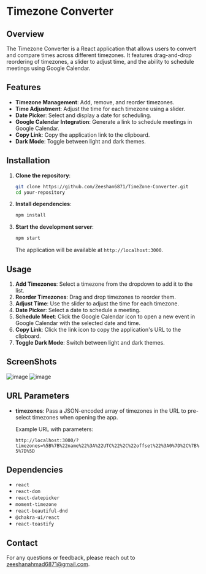 # Timezone Converter

## Overview

The Timezone Converter is a React application that allows users to convert and compare times across different timezones. It features drag-and-drop reordering of timezones, a slider to adjust time, and the ability to schedule meetings using Google Calendar.

## Features

- **Timezone Management**: Add, remove, and reorder timezones.
- **Time Adjustment**: Adjust the time for each timezone using a slider.
- **Date Picker**: Select and display a date for scheduling.
- **Google Calendar Integration**: Generate a link to schedule meetings in Google Calendar.
- **Copy Link**: Copy the application link to the clipboard.
- **Dark Mode**: Toggle between light and dark themes.

## Installation

1. **Clone the repository**:
   ```bash
   git clone https://github.com/Zeeshan6871/TimeZone-Converter.git
   cd your-repository
   ```

2. **Install dependencies**:
   ```bash
   npm install
   ```

3. **Start the development server**:
   ```bash
   npm start
   ```

   The application will be available at `http://localhost:3000`.

## Usage

1. **Add Timezones**: Select a timezone from the dropdown to add it to the list.
2. **Reorder Timezones**: Drag and drop timezones to reorder them.
3. **Adjust Time**: Use the slider to adjust the time for each timezone.
4. **Date Picker**: Select a date to schedule a meeting.
5. **Schedule Meet**: Click the Google Calendar icon to open a new event in Google Calendar with the selected date and time.
6. **Copy Link**: Click the link icon to copy the application's URL to the clipboard.
7. **Toggle Dark Mode**: Switch between light and dark themes.

## ScreenShots

![image](https://github.com/user-attachments/assets/e170384e-4a51-4f8a-a399-b1d938c9ed49)
![image](https://github.com/user-attachments/assets/43a833bf-b0c0-43f7-9472-a12f5e67ef98)

## URL Parameters

- **timezones**: Pass a JSON-encoded array of timezones in the URL to pre-select timezones when opening the app.

  Example URL with parameters:
  ```
  http://localhost:3000/?timezones=%5B%7B%22name%22%3A%22UTC%22%2C%22offset%22%3A0%7D%2C%7B%22name%22%3A%22EST%22%2C%22offset%22%3A-5%7D%5D
  ```

## Dependencies

- `react`
- `react-dom`
- `react-datepicker`
- `moment-timezone`
- `react-beautiful-dnd`
- `@chakra-ui/react`
- `react-toastify`

## Contact

For any questions or feedback, please reach out to [zeeshanahmad6871@gmail.com](mailto:zeeshanahmad6871@gmail.com).

